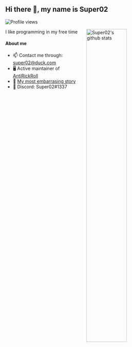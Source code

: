 ## Hi there 👋, my name is Super02
![Profile views](https://gpvc.arturio.dev/Super02)

<a href="https://github.com/Super02">
  <img width="50%" align="right" alt="Super02's github stats" src="https://github-readme-stats.vercel.app/api?username=Super02&show_icons=true" />
</a>

I like programming in my free time

#### About me

- 📫 Contact me through: super02@duck.com
- 🖥️ Active maintainer of [AntiRickRoll](https://antirickroll.com/)
- 📖 [My most embarrasing story](https://www.youtube.com/watch?v=dQw4w9WgXcQ)
- 📱  Discord: Super02#1337

